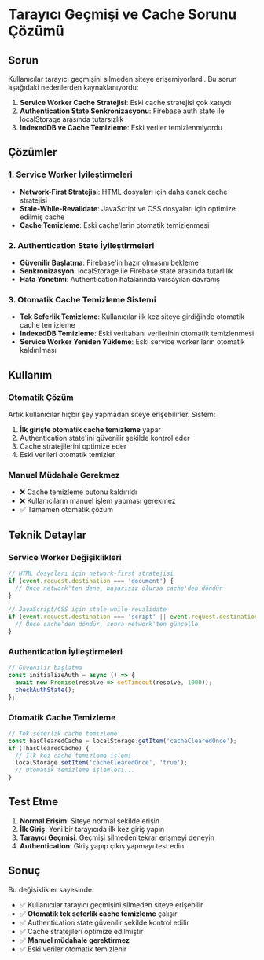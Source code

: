 # Tarayıcı Geçmişi ve Cache Sorunu Çözümü

## Sorun
Kullanıcılar tarayıcı geçmişini silmeden siteye erişemiyorlardı. Bu sorun aşağıdaki nedenlerden kaynaklanıyordu:

1. **Service Worker Cache Stratejisi**: Eski cache stratejisi çok katıydı
2. **Authentication State Senkronizasyonu**: Firebase auth state ile localStorage arasında tutarsızlık
3. **IndexedDB ve Cache Temizleme**: Eski veriler temizlenmiyordu

## Çözümler

### 1. Service Worker İyileştirmeleri
- **Network-First Stratejisi**: HTML dosyaları için daha esnek cache stratejisi
- **Stale-While-Revalidate**: JavaScript ve CSS dosyaları için optimize edilmiş cache
- **Cache Temizleme**: Eski cache'lerin otomatik temizlenmesi

### 2. Authentication State İyileştirmeleri
- **Güvenilir Başlatma**: Firebase'in hazır olmasını bekleme
- **Senkronizasyon**: localStorage ile Firebase state arasında tutarlılık
- **Hata Yönetimi**: Authentication hatalarında varsayılan davranış

### 3. Otomatik Cache Temizleme Sistemi
- **Tek Seferlik Temizleme**: Kullanıcılar ilk kez siteye girdiğinde otomatik cache temizleme
- **IndexedDB Temizleme**: Eski veritabanı verilerinin otomatik temizlenmesi
- **Service Worker Yeniden Yükleme**: Eski service worker'ların otomatik kaldırılması

## Kullanım

### Otomatik Çözüm
Artık kullanıcılar hiçbir şey yapmadan siteye erişebilirler. Sistem:
1. **İlk girişte otomatik cache temizleme** yapar
2. Authentication state'ini güvenilir şekilde kontrol eder
3. Cache stratejilerini optimize eder
4. Eski verileri otomatik temizler

### Manuel Müdahale Gerekmez
- ❌ Cache temizleme butonu kaldırıldı
- ❌ Kullanıcıların manuel işlem yapması gerekmez
- ✅ Tamamen otomatik çözüm

## Teknik Detaylar

### Service Worker Değişiklikleri
```javascript
// HTML dosyaları için network-first stratejisi
if (event.request.destination === 'document') {
  // Önce network'ten dene, başarısız olursa cache'den döndür
}

// JavaScript/CSS için stale-while-revalidate
if (event.request.destination === 'script' || event.request.destination === 'style') {
  // Önce cache'den döndür, sonra network'ten güncelle
}
```

### Authentication İyileştirmeleri
```typescript
// Güvenilir başlatma
const initializeAuth = async () => {
  await new Promise(resolve => setTimeout(resolve, 1000));
  checkAuthState();
};
```

### Otomatik Cache Temizleme
```typescript
// Tek seferlik cache temizleme
const hasClearedCache = localStorage.getItem('cacheClearedOnce');
if (!hasClearedCache) {
  // İlk kez cache temizleme işlemi
  localStorage.setItem('cacheClearedOnce', 'true');
  // Otomatik temizleme işlemleri...
}
```

## Test Etme

1. **Normal Erişim**: Siteye normal şekilde erişin
2. **İlk Giriş**: Yeni bir tarayıcıda ilk kez giriş yapın
3. **Tarayıcı Geçmişi**: Geçmişi silmeden tekrar erişmeyi deneyin
4. **Authentication**: Giriş yapıp çıkış yapmayı test edin

## Sonuç

Bu değişiklikler sayesinde:
- ✅ Kullanıcılar tarayıcı geçmişini silmeden siteye erişebilir
- ✅ **Otomatik tek seferlik cache temizleme** çalışır
- ✅ Authentication state güvenilir şekilde kontrol edilir
- ✅ Cache stratejileri optimize edilmiştir
- ✅ **Manuel müdahale gerektirmez**
- ✅ Eski veriler otomatik temizlenir 